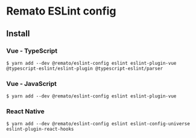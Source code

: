 # Remato ESLint config

## Install

### Vue - TypeScript

```
$ yarn add --dev @remato/eslint-config eslint eslint-plugin-vue @typescript-eslint/eslint-plugin @typescript-eslint/parser
```

### Vue - JavaScript

```
$ yarn add --dev @remato/eslint-config eslint eslint-plugin-vue
```

### React Native

```
$ yarn add --dev @remato/eslint-config eslint eslint-config-universe eslint-plugin-react-hooks
```
